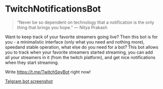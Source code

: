 # TwitchNotificationsBot

> “Never be so dependent on technology that a notification is the only thing that brings you hope.”
― Nitya Prakash

Want to keep track of your favorite streamers going live? Then this bot is for
   you - a minimalistic interface (only what you need and nothing more), speedand stable operation, what else do you need for a bot?
This bot allows you to track when your favorite streamers started streaming, you can add all your streamers in it (from the twitch platform), and get nice notifications when they start streaming.

Write https://t.me/TwitchSpyBot right now!


[Telgram bot screenshot](https://github.com/jjisolo/TwitchNotificationTelegramBot/raw/master/screenshot.jpg)

